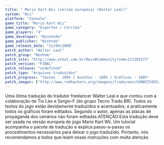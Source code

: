 ```yaml
---
title: " Mario Kart Wii (versão européia) (Walter Leal)"
system: "Wii"
platform: "Console"
game_title: "Mario Kart Wii"
game_category: "Esportes / Corrida"
game_players: "4"
game_developer: "Nintendo"
game_publisher: "Nintndo"
game_release_date: "11/04/2008"
patch_author: "Walter Leal"
patch_group: "Nenhum"
patch_site: "http://www.orkut.com.br/Main#Community?cmm=117165272"
patch_version: "FINAL"
patch_release: "undefined"
patch_type: "Arquivos traduzidos"
patch_progress: "Textos - 100% / Acentos - 100% / Gráficos - 100%"
patch_images: ["http://www.romhackers.org/imagens/traducoes/%5BWII%5D%20Mario%20Kart%20Wii%20-%20Walter%20Leal%20-%201.jpg","http://www.romhackers.org/imagens/traducoes/%5BWII%5D%20Mario%20Kart%20Wii%20-%20Walter%20Leal%20-%204.jpg","http://www.romhackers.org/imagens/traducoes/%5BWII%5D%20Mario%20Kart%20Wii%20-%20Walter%20Leal%20-%205.jpg"]
---
```

Uma ótima tradução do tradutor freelancer Walter Leal e que contou com a colaboração de Tio Leo e Sergio-F (do grupo Tecno Tradu BR). Todos os textos do jogo estão devidamente traduzidos e acentuados, e praticamente todos os gráficos foram editados. Segundo o autor, apenas as placas de propaganda dos cenários não foram editadas.ATENÇÃO:Esta tradução deve ser usada na versão europeia do jogo Mario Kart Wii. Um tutorial acompanha o pacote de tradução e explica passo-a-passo os procedimentos necessários para deixar o jogo traduzido. Portanto, nós recomendamos a todos que leiam essas instruções com muita atenção.